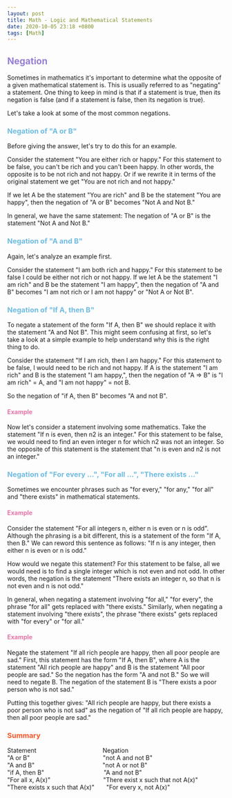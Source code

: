 ```yaml
---
layout: post
title: Math - Logic and Mathematical Statements
date: 2020-10-05 23:18 +0800
tags: [Math]
---
```


<!-- Global site tag (gtag.js) - Google Analytics -->
  <script async src="https://www.googletagmanager.com/gtag/js?id=G-TG0XJZG53F"></script>
  <script>
    window.dataLayer = window.dataLayer || [];
    function gtag(){dataLayer.push(arguments);}
    gtag('js', new Date());

    gtag('config', 'G-TG0XJZG53F');
  </script>


## <font color= 977FD7> Negation</font>
Sometimes in mathematics it's important to determine what the opposite of a given mathematical statement is. This is usually referred to as "negating" a statement. One thing to keep in mind is that if a statement is true, then its negation is false (and if a statement is false, then its negation is true).

Let's take a look at some of the most common negations.

### <font color= 6FBCE1> Negation of "A or B"</font>
Before giving the answer, let's try to do this for an example.

Consider the statement "You are either rich or happy." For this statement to be false, you can't be rich and you can't been happy. In other words, the opposite is to be not rich and not happy. Or if we rewrite it in terms of the original statement we get "You are not rich and not happy."

If we let A be the statement "You are rich" and B be the statement "You are happy", then the negation of "A or B" becomes "Not A and Not B."

In general, we have the same statement: The negation of "A or B" is the statement "Not A and Not B."

### <font color= 6FBCE1> Negation of "A and B"</font>
Again, let's analyze an example first.

Consider the statement "I am both rich and happy." For this statement to be false I could be either not rich or not happy. If we let A be the statement "I am rich" and B be the statement "I am happy", then the negation of "A and B" becomes "I am not rich or I am not happy" or "Not A or Not B".

### <font color= 6FBCE1> Negation of "If A, then B"</font>
To negate a statement of the form "If A, then B" we should replace it with the statement "A and Not B". This might seem confusing at first, so let's take a look at a simple example to help understand why this is the right thing to do.

Consider the statement "If I am rich, then I am happy." For this statement to be false, I would need to be rich and not happy. If A is the statement "I am rich" and B is the statement "I am happy,", then the negation of "A ⇒ B" is "I am rich" = A, and "I am not happy" = not B.

So the negation of "if A, then B" becomes "A and not B".

#### <font color= E675A7> Example</font>
Now let's consider a statement involving some mathematics. Take the statement "If n is even, then n2 is an integer." For this statement to be false, we would need to find an even integer n for which n2 was not an integer. So the opposite of this statement is the statement that "n is even and n2 is not an integer."

###  <font color= 6FBCE1> Negation of "For every ...", "For all ...", "There exists ..."</font>
Sometimes we encounter phrases such as "for every," "for any," "for all" and "there exists" in mathematical statements.
#### <font color= E675A7> Example</font>
Consider the statement "For all integers n, either n is even or n is odd". Although the phrasing is a bit different, this is a statement of the form "If A, then B." We can reword this sentence as follows: "If n is any integer, then either n is even or n is odd."

How would we negate this statement? For this statement to be false, all we would need is to find a single integer which is not even and not odd. In other words, the negation is the statement "There exists an integer n, so that n is not even and n is not odd."

In general, when negating a statement involving "for all," "for every", the phrase "for all" gets replaced with "there exists." Similarly, when negating a statement involving "there exists", the phrase "there exists" gets replaced with "for every" or "for all."

#### <font color= E675A7> Example</font>
Negate the statement "If all rich people are happy, then all poor people are sad."
First, this statement has the form "If A, then B", where A is the statement "All rich people are happy" and B is the statement "All poor people are sad." So the negation has the form "A and not B." So we will need to negate B. The negation of the statement B is "There exists a poor person who is not sad."

Putting this together gives: "All rich people are happy, but there exists a poor person who is not sad" as the negation of "If all rich people are happy, then all poor people are sad."

### <font color= FC572B> Summary</font>
Statement	 &nbsp;&nbsp;&nbsp;&nbsp;&nbsp; &nbsp;&nbsp;&nbsp;&nbsp;&nbsp;&nbsp;&nbsp;&nbsp;&nbsp;&nbsp;&nbsp;&nbsp;&nbsp;&nbsp;&nbsp;&nbsp;&nbsp;&nbsp;&nbsp;&nbsp;&nbsp;&nbsp;&nbsp;&nbsp;&nbsp;&nbsp;&nbsp;&nbsp;&nbsp;&nbsp;&nbsp;&nbsp;Negation<br/>
"A or B" &nbsp;&nbsp;&nbsp;&nbsp;&nbsp;&nbsp; &nbsp;&nbsp;&nbsp;&nbsp;&nbsp;&nbsp;&nbsp;&nbsp;&nbsp;&nbsp;&nbsp;&nbsp;&nbsp;&nbsp;&nbsp;&nbsp;&nbsp;&nbsp;&nbsp;&nbsp;&nbsp;&nbsp;&nbsp;&nbsp;&nbsp;&nbsp;&nbsp;&nbsp;&nbsp;&nbsp;&nbsp;&nbsp;&nbsp;&nbsp;&nbsp;"not A and not B"<br/>
"A and B"	 &nbsp;&nbsp;&nbsp;&nbsp;&nbsp;&nbsp; &nbsp;&nbsp;&nbsp;&nbsp;&nbsp;&nbsp;&nbsp;&nbsp;&nbsp;&nbsp;&nbsp;&nbsp;&nbsp;&nbsp;&nbsp;&nbsp;&nbsp;&nbsp;&nbsp;&nbsp;&nbsp;&nbsp;&nbsp;&nbsp;&nbsp;&nbsp;&nbsp;&nbsp;&nbsp;&nbsp;&nbsp;&nbsp;"not A or not B"<br/>
"if A, then B" &nbsp;&nbsp;&nbsp;&nbsp;&nbsp; &nbsp;&nbsp;&nbsp;&nbsp;&nbsp;&nbsp;&nbsp;&nbsp;&nbsp;&nbsp;&nbsp;&nbsp;&nbsp;&nbsp;&nbsp;&nbsp;&nbsp;&nbsp;&nbsp;&nbsp;&nbsp;&nbsp;&nbsp;&nbsp;&nbsp;&nbsp;&nbsp;	"A and not B"<br/>
"For all x, A(x)" &nbsp;&nbsp;&nbsp;&nbsp;&nbsp; &nbsp;&nbsp;&nbsp;&nbsp;&nbsp;&nbsp;&nbsp;&nbsp;&nbsp;&nbsp;&nbsp;&nbsp;&nbsp;&nbsp;&nbsp;&nbsp;&nbsp;&nbsp;&nbsp;&nbsp;&nbsp;&nbsp;&nbsp;	"There exist x such that not A(x)"<br/>
"There exists x such that A(x)" &nbsp;&nbsp;&nbsp;&nbsp;&nbsp;	"For every x, not A(x)"
